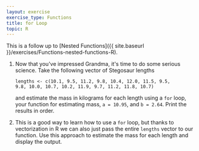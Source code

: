 ```yaml
---
layout: exercise
exercise_type: Functions
title: for Loop
topic: R
---
```


This is a follow up to [Nested Functions]({{ site.baseurl }}/exercises/Functions-nested-functions-R).

1.  Now that you've impressed Grandma, it's time to do some serious science.
    Take the following vector of Stegosaur lengths

    ```
    lengths <- c(10.1, 9.5, 11.2, 9.8, 10.4, 12.0, 11.5, 9.5,
	9.8, 10.0, 10.7, 10.2, 11.9, 9.7, 11.2, 11.8, 10.7)
	```

	and estimate the mass in kilograms for each length using a `for` loop,
	your function for estimating mass, `a = 10.95`, and `b = 2.64`. Print the
	results in order.

2. This is a good way to learn how to use a `for` loop, but thanks to vectorization
in R we can also just pass the entire `lengths` vector to our function. Use this
approach to estimate the mass for each length and display the output.

